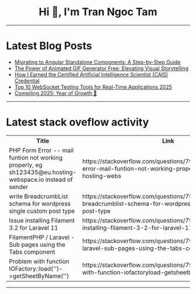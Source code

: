 <h1 align="center">Hi 👋, I'm Tran Ngoc Tam</h1>

---

# Latest Blog Posts 
<!-- BLOG-POST-LIST:START -->
- [Migrating to Angular Standalone Components: A Step-by-Step Guide](https://dev.to/nicholajones075/migrating-to-angular-standalone-components-a-step-by-step-guide-5a1c)
- [The Power of Animated GIF Generator Free: Elevating Visual Storytelling](https://dev.to/vergarakourtney/the-power-of-animated-gif-generator-free-elevating-visual-storytelling-3mkh)
- [How I Earned the Certified Artificial Intelligence Scientist &lpar;CAIS&rpar; Credential](https://dev.to/myexamcloud/how-i-earned-the-certified-artificial-intelligence-scientist-cais-credential-2m7o)
- [Top 10 WebSocket Testing Tools for Real-Time Applications 2025](https://dev.to/apilover/top-10-websocket-testing-tools-for-real-time-applications-2025-2i8)
- [Compiling 2025: Year of Growth 🌱](https://dev.to/ernest_yoyowah/compiling-2025-year-of-growth-17j9)
<!-- BLOG-POST-LIST:END -->

---

# Latest stack oveflow activity
<table>
  <tr><th>Title</th><th>Link</th></tr>
  <!-- STACKOVERFLOW:START --><tr><td>PHP Form Error -- mail funtion not working properly, eg sh123435@eu.hosting-webspace.io instead of sender</td><td>https://stackoverflow.com/questions/79335752/php-form-error-mail-funtion-not-working-properly-eg-sh123435eu-hosting-webs</td></tr><tr><td>write BreadcrumbList schema for wordpress single custom post type</td><td>https://stackoverflow.com/questions/79335518/write-breadcrumblist-schema-for-wordpress-single-custom-post-type</td></tr><tr><td>Issue installing Filament 3.2 for Laravel 11</td><td>https://stackoverflow.com/questions/79335514/issue-installing-filament-3-2-for-laravel-11</td></tr><tr><td>FilamentPHP / Laravel - Sub pages using the Tabs component</td><td>https://stackoverflow.com/questions/79335491/filamentphp-laravel-sub-pages-using-the-tabs-component</td></tr><tr><td>Problem with function IOFactory::load&lpar;&#39;&#39;&rpar;-&gt;getSheetByName&lpar;&#39;&#39;&rpar;</td><td>https://stackoverflow.com/questions/79335388/problem-with-function-iofactoryload-getsheetbyname</td></tr><!-- STACKOVERFLOW:END -->
</table>

---


